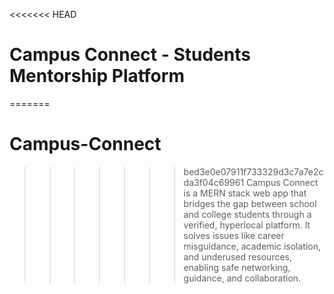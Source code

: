 <<<<<<< HEAD
# Campus Connect - Students Mentorship Platform
=======
# Campus-Connect
>>>>>>> bed3e0e07911f733329d3c7a7e2cda3f04c69961
Campus Connect is a MERN stack web app that bridges the gap between school and college students through a verified, hyperlocal platform. It solves issues like career misguidance, academic isolation, and underused resources, enabling safe networking, guidance, and collaboration.
